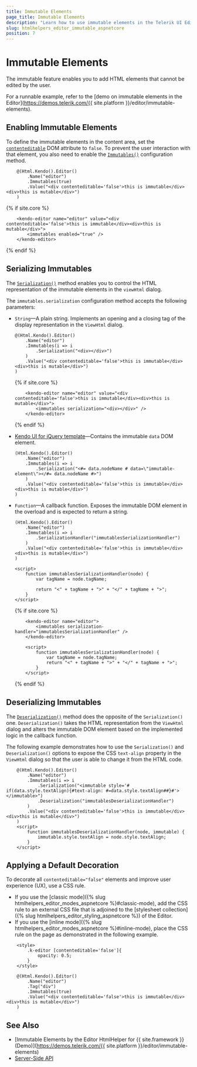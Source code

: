 ```yaml
---
title: Immutable Elements
page_title: Immutable Elements
description: "Learn how to use immutable elements in the Telerik UI Editor component for {{ site.framework }}."
slug: htmlhelpers_editor_immutable_aspnetcore
position: 7
---
```


# Immutable Elements

The immutable feature enables you to add HTML elements that cannot be edited by the user.

For a runnable example, refer to the [demo on immutable elements in the Editor](https://demos.telerik.com/{{ site.platform }}/editor/immutable-elements).

## Enabling Immutable Elements

To define the immutable elements in the content area, set the [`contenteditable`](https://developer.mozilla.org/en-US/docs/Web/API/HTMLElement/contentEditable) DOM attribute to `false`. To prevent the user interaction with that element, you also need to enable the [`Immutables()`](/api/kendo.mvc.ui.fluent/editorbuilder#immutablessystemactionkendomvcuifluenteditorimmutablessettingsbuilder) configuration method.

```HtmlHelper
    @(Html.Kendo().Editor()
        .Name("editor")
        .Immutables(true)
        .Value("<div contenteditable='false'>this is immutable</div><div>this is mutable</div>")
    )
```
{% if site.core %}
```TagHelper
    <kendo-editor name="editor" value="<div contenteditable='false'>this is immutable</div><div>this is mutable</div>">
        <immutables enabled="true" />
    </kendo-editor>
```
{% endif %}

## Serializing Immutables

The [`Serialization()`](/api/kendo.mvc.ui.fluent/editorimmutablessettingsbuilder#serializationsystemstring) method enables you to control the HTML representation of the immutable elements in the `viewHtml` dialog.

The `immutables.serialization` configuration method accepts the following parameters:

* `String`&mdash;A plain string. Implements an opening and a closing tag of the display representation in the `ViewHtml` dialog.

    ```HtmlHelper
    @(Html.Kendo().Editor()
        .Name("editor")
        .Immutables(i => i
            .Serialization("<div></div>")
        )
        .Value("<div contenteditable='false'>this is immutable</div><div>this is mutable</div>")
    )
    ```
    {% if site.core %}
    ```TagHelper
        <kendo-editor name="editor" value="<div contenteditable='false'>this is immutable</div><div>this is mutable</div>">
            <immutables serialization="<div></div>" />
        </kendo-editor>
    ```
    {% endif %}
    

* [Kendo UI for jQuery template](https://docs.telerik.com/kendo-ui/framework/templates/overview)&mdash;Contains the immutable `data` DOM element.

    ```HtmlHelper
    (Html.Kendo().Editor()
        .Name("editor")
        .Immutables(i => i
            .Serialization("<#= data.nodeName # data=\"immutable-element\"></#= data.nodeName #>")
        )
        .Value("<div contenteditable='false'>this is immutable</div><div>this is mutable</div>")
    )
    ```
    

* `Function`&mdash;A callback function. Exposes the immutable DOM element in the overload and is expected to return a string.

    ```HtmlHelper
    (Html.Kendo().Editor()
        .Name("editor")
        .Immutables(i => i
            .SerializationHandler("immutablesSerializationHandler")
        )
        .Value("<div contenteditable='false'>this is immutable</div><div>this is mutable</div>")
    )

    <script>
        function immutablesSerializationHandler(node) {
            var tagName = node.tagName;

            return "<" + tagName + ">" + "</" + tagName + ">";
        }
    </script>
    ```
    {% if site.core %}
    ```TagHelper
        <kendo-editor name="editor">
            <immutables serialization-handler="immutablesSerializationHandler" />
        </kendo-editor>
        
        <script>
            function immutablesSerializationHandler(node) {
                var tagName = node.tagName;
                return "<" + tagName + ">" + "</" + tagName + ">";
            }
        </script>
    ```
    {% endif %}

## Deserializing Immutables

The [`Deserialization()`](/api/kendo.mvc.ui.fluent/editorimmutablessettingsbuilder#deserializationsystemfuncsystemobjectsystemobject) method does the opposite of the `Serialization()` one. `Deserialization()` takes the HTML representation from the `ViewHtml` dialog and alters the immutable DOM element based on the implemented logic in the callback function.

The following example demonstrates how to use the `Serialization()` and `Deserialization()` options to expose the CSS `text-align` property in the `ViewHtml` dialog so that the user is able to change it from the HTML code.

```HtmlHelper
    @(Html.Kendo().Editor()
        .Name("editor")
        .Immutables(i => i
            .Serialization("<immutable style='# if(data.style.textAlign){#text-align: #=data.style.textAlign##}#'></immutable>")
            .Deserialization("immutablesDeserializationHandler")
        )
        .Value("<div contenteditable='false'>this is immutable</div><div>this is mutable</div>")
    )
    <script>
        function immutablesDeserializationHandler(node, immutable) {
            immutable.style.textAlign = node.style.textAlign;
        }
    </script>
```

## Applying a Default Decoration

To decorate all `contenteditable="false"` elements and improve user experience (UX), use a CSS rule.

* If you use the [classic mode]({% slug htmlhelpers_editor_modes_aspnetcore %}#classic-mode), add the CSS rule to an external CSS file that is adjoined to the [stylesheet collection]({% slug htmlhelpers_editor_styling_aspnetcore %}) of the Editor.
* If you use the [inline mode]({% slug htmlhelpers_editor_modes_aspnetcore %}#inline-mode), place the CSS rule on the page as demonstrated in the following example.

```HtmlHelper
    <style>
        .k-editor [contenteditable='false']{
            opacity: 0.5;
        }
    </style>

    @(Html.Kendo().Editor()
        .Name("editor")
        .Tag("div")
        .Immutables(true)
        .Value("<div contenteditable='false'>this is immutable</div><div>this is mutable</div>")
    )
```

## See Also

* [Immutable Elements by the Editor HtmlHelper for {{ site.framework }} (Demo)](https://demos.telerik.com/{{ site.platform }}/editor/immutable-elements)
* [Server-Side API](/api/editor)
